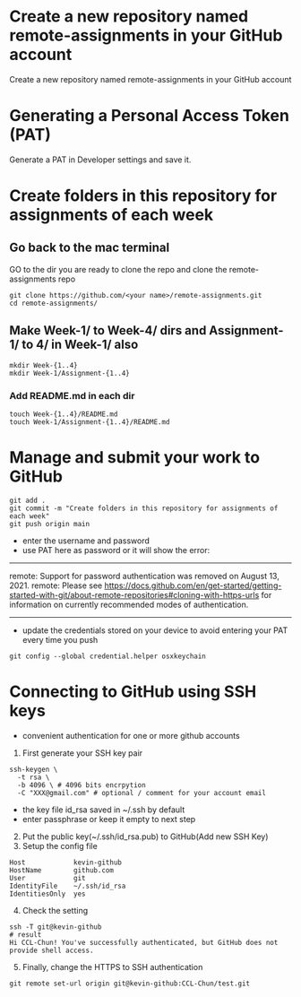 # Create a new repository named remote-assignments in your GitHub account
Create a new repository named remote-assignments in your GitHub account

# Generating a Personal Access Token (PAT)
Generate a PAT in Developer settings and save it.

# Create folders in this repository for assignments of each week
## Go back to the mac terminal
GO to the dir you are ready to clone the repo and clone the remote-assignments repo
```
git clone https://github.com/<your name>/remote-assignments.git
cd remote-assignments/
```
## Make Week-1/ to Week-4/ dirs and Assignment-1/ to 4/ in Week-1/ also
```
mkdir Week-{1..4}
mkdir Week-1/Assignment-{1..4}
```
### Add README.md in each dir
```
touch Week-{1..4}/README.md
touch Week-1/Assignment-{1..4}/README.md
```
# Manage and submit your work to GitHub
```
git add .
git commit -m "Create folders in this repository for assignments of each week"
git push origin main
```
* enter the username and password
* use PAT here as password or it will show the error:
***
remote: Support for password authentication was removed on August 13, 2021.
remote: Please see https://docs.github.com/en/get-started/getting-started-with-git/about-remote-repositories#cloning-with-https-urls for information on currently recommended modes of authentication.
***
* update the credentials stored on your device to avoid entering your PAT every time you push
```
git config --global credential.helper osxkeychain
```

# Connecting to GitHub using SSH keys
* convenient authentication for one or more github accounts
1. First generate your SSH key pair
```
ssh-keygen \
  -t rsa \ 
  -b 4096 \ # 4096 bits encrpytion
  -C "XXX@gmail.com" # optional / comment for your account email
```
  - the key file id\_rsa saved in ~/.ssh by default
  - enter passphrase or keep it empty to next step
2. Put the public key(~/.ssh/id\_rsa.pub) to GitHub(Add new SSH Key)
3. Setup the config file
```
Host            kevin-github
HostName        github.com
User            git
IdentityFile    ~/.ssh/id_rsa
IdentitiesOnly  yes
```
4. Check the setting
```
ssh -T git@kevin-github
# result
Hi CCL-Chun! You've successfully authenticated, but GitHub does not provide shell access.
```
5. Finally, change the HTTPS to SSH authentication
```
git remote set-url origin git@kevin-github:CCL-Chun/test.git
```

